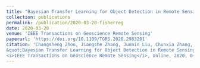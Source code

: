```yaml
---
title: "Bayesian Transfer Learning for Object Detection in Remote Sensing Images"
collection: publications
permalink: /publication/2020-03-20-fisherreg
date: 2020-03-20
venue: 'IEEE Transactions on Geoscience Remote Sensing'
paperurl: 'https://doi.org/10.1109/TGRS.2020.2983201'
citation: 'Changsheng Zhou, Jiangshe Zhang, Junmin Liu, Chunxia Zhang, Guang Shi, Junying Hu.
&quot;Bayesian Transfer Learning for Object Detection in Remote Sensing Images.&quot;
<i>IEEE Transactions on Geoscience Remote Sensing</i>, online, 2020, 0(0):1-15.'
---
```

<!-- excerpt: 'This paper gives an explanation about pre-training initialization and proposes Bayesian transfer learning with FisherReg for object detection in remote sensing images.' -->
<!-- This paper is about the number 3. The number 4 is left for future work. -->
<!--  -->
<!-- [Download paper here](http://academicpages.github.io/files/paper3.pdf) -->
<!--  -->
<!-- Recommended citation: Your Name, You. (2015). "Paper Title Number 3." <i>Journal 1</i>. 1(3). -->
